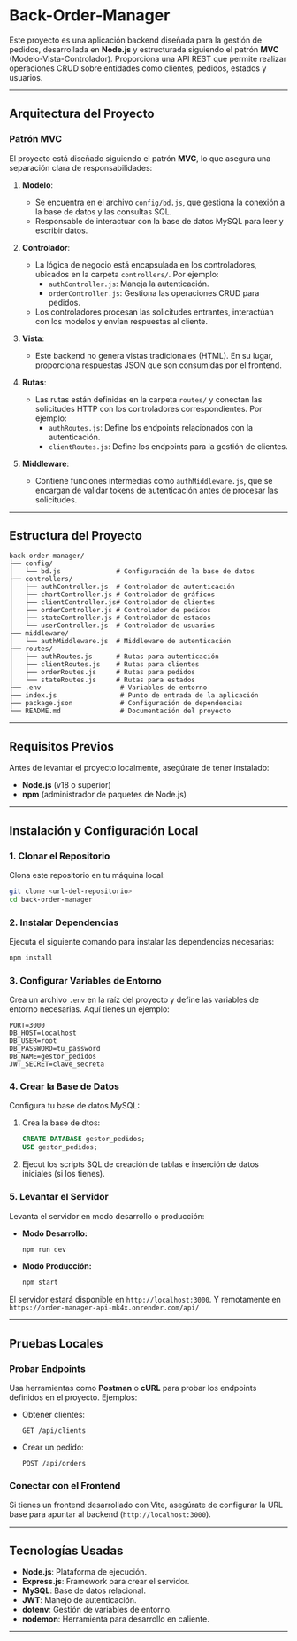 # Back-Order-Manager

Este proyecto es una aplicación backend diseñada para la gestión de pedidos, desarrollada en **Node.js** y estructurada siguiendo el patrón **MVC** (Modelo-Vista-Controlador). Proporciona una API REST que permite realizar operaciones CRUD sobre entidades como clientes, pedidos, estados y usuarios.

---

## **Arquitectura del Proyecto**

### **Patrón MVC**
El proyecto está diseñado siguiendo el patrón **MVC**, lo que asegura una separación clara de responsabilidades:

1. **Modelo**:
   - Se encuentra en el archivo `config/bd.js`, que gestiona la conexión a la base de datos y las consultas SQL.
   - Responsable de interactuar con la base de datos MySQL para leer y escribir datos.

2. **Controlador**:
   - La lógica de negocio está encapsulada en los controladores, ubicados en la carpeta `controllers/`. Por ejemplo:
     - `authController.js`: Maneja la autenticación.
     - `orderController.js`: Gestiona las operaciones CRUD para pedidos.
   - Los controladores procesan las solicitudes entrantes, interactúan con los modelos y envían respuestas al cliente.

3. **Vista**:
   - Este backend no genera vistas tradicionales (HTML). En su lugar, proporciona respuestas JSON que son consumidas por el frontend.

4. **Rutas**:
   - Las rutas están definidas en la carpeta `routes/` y conectan las solicitudes HTTP con los controladores correspondientes. Por ejemplo:
     - `authRoutes.js`: Define los endpoints relacionados con la autenticación.
     - `clientRoutes.js`: Define los endpoints para la gestión de clientes.

5. **Middleware**:
   - Contiene funciones intermedias como `authMiddleware.js`, que se encargan de validar tokens de autenticación antes de procesar las solicitudes.

---

## **Estructura del Proyecto**

```plaintext
back-order-manager/
├── config/
│   └── bd.js              # Configuración de la base de datos
├── controllers/
│   ├── authController.js  # Controlador de autenticación
│   ├── chartController.js # Controlador de gráficos
│   ├── clientController.js# Controlador de clientes
│   ├── orderController.js # Controlador de pedidos
│   ├── stateController.js # Controlador de estados
│   └── userController.js  # Controlador de usuarios
├── middleware/
│   └── authMiddleware.js  # Middleware de autenticación
├── routes/
│   ├── authRoutes.js      # Rutas para autenticación
│   ├── clientRoutes.js    # Rutas para clientes
│   ├── orderRoutes.js     # Rutas para pedidos
│   └── stateRoutes.js     # Rutas para estados
├── .env                    # Variables de entorno
├── index.js                # Punto de entrada de la aplicación
├── package.json            # Configuración de dependencias
└── README.md               # Documentación del proyecto
```

---

## **Requisitos Previos**

Antes de levantar el proyecto localmente, asegúrate de tener instalado:

- **Node.js** (v18 o superior)
- **npm** (administrador de paquetes de Node.js)

---

## **Instalación y Configuración Local**

### **1. Clonar el Repositorio**
Clona este repositorio en tu máquina local:

```bash
git clone <url-del-repositorio>
cd back-order-manager
```

### **2. Instalar Dependencias**
Ejecuta el siguiente comando para instalar las dependencias necesarias:

```bash
npm install
```

### **3. Configurar Variables de Entorno**
Crea un archivo `.env` en la raíz del proyecto y define las variables de entorno necesarias. Aquí tienes un ejemplo:

```env
PORT=3000
DB_HOST=localhost
DB_USER=root
DB_PASSWORD=tu_password
DB_NAME=gestor_pedidos
JWT_SECRET=clave_secreta
```

### **4. Crear la Base de Datos**
Configura tu base de datos MySQL:

1. Crea la base de dtos:

   ```sql
   CREATE DATABASE gestor_pedidos;
   USE gestor_pedidos;
   ```

2. Ejecut los scripts SQL de creación de tablas e inserción de datos iniciales (si los tienes).

### **5. Levantar el Servidor**
Levanta el servidor en modo desarrollo o producción:

- **Modo Desarrollo:**

   ```bash
   npm run dev
   ```

- **Modo Producción:**

   ```bash
   npm start
   ```

El servidor estará disponible en `http://localhost:3000`.
Y remotamente en `https://order-manager-api-mk4x.onrender.com/api/`

---

## **Pruebas Locales**

### **Probar Endpoints**
Usa herramientas como **Postman** o **cURL** para probar los endpoints definidos en el proyecto. Ejemplos:

- Obtener clientes:
  ```http
  GET /api/clients
  ```
- Crear un pedido:
  ```http
  POST /api/orders
  ```

### **Conectar con el Frontend**
Si tienes un frontend desarrollado con Vite, asegúrate de configurar la URL base para apuntar al backend (`http://localhost:3000`).

---

## **Tecnologías Usadas**

- **Node.js**: Plataforma de ejecución.
- **Express.js**: Framework para crear el servidor.
- **MySQL**: Base de datos relacional.
- **JWT**: Manejo de autenticación.
- **dotenv**: Gestión de variables de entorno.
- **nodemon**: Herramienta para desarrollo en caliente.

---



